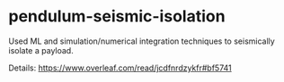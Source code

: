 # pendulum-seismic-isolation
Used ML and simulation/numerical integration techniques to seismically isolate a payload.

Details: https://www.overleaf.com/read/jcdfnrdzykfr#bf5741
